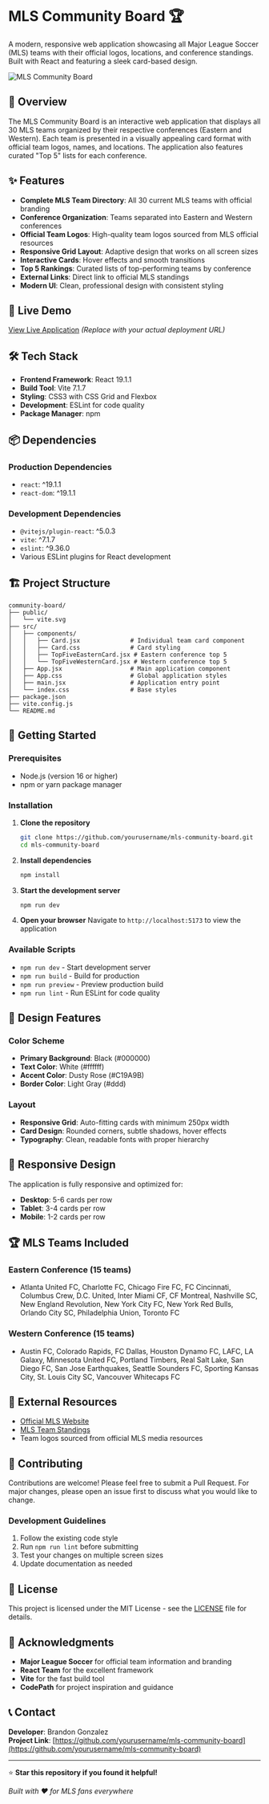 # MLS Community Board 🏆

A modern, responsive web application showcasing all Major League Soccer (MLS) teams with their official logos, locations, and conference standings. Built with React and featuring a sleek card-based design.

![MLS Community Board](https://img.shields.io/badge/MLS-Community%20Board-green?style=for-the-badge&logo=react)

## 🌟 Overview

The MLS Community Board is an interactive web application that displays all 30 MLS teams organized by their respective conferences (Eastern and Western). Each team is presented in a visually appealing card format with official team logos, names, and locations. The application also features curated "Top 5" lists for each conference.

## ✨ Features

- **Complete MLS Team Directory**: All 30 current MLS teams with official branding
- **Conference Organization**: Teams separated into Eastern and Western conferences
- **Official Team Logos**: High-quality team logos sourced from MLS official resources
- **Responsive Grid Layout**: Adaptive design that works on all screen sizes
- **Interactive Cards**: Hover effects and smooth transitions
- **Top 5 Rankings**: Curated lists of top-performing teams by conference
- **External Links**: Direct link to official MLS standings
- **Modern UI**: Clean, professional design with consistent styling

## 🚀 Live Demo

[View Live Application](https://your-deployment-url.com) *(Replace with your actual deployment URL)*

## 🛠️ Tech Stack

- **Frontend Framework**: React 19.1.1
- **Build Tool**: Vite 7.1.7
- **Styling**: CSS3 with CSS Grid and Flexbox
- **Development**: ESLint for code quality
- **Package Manager**: npm

## 📦 Dependencies

### Production Dependencies
- `react`: ^19.1.1
- `react-dom`: ^19.1.1

### Development Dependencies
- `@vitejs/plugin-react`: ^5.0.3
- `vite`: ^7.1.7
- `eslint`: ^9.36.0
- Various ESLint plugins for React development

## 🏗️ Project Structure

```
community-board/
├── public/
│   └── vite.svg
├── src/
│   ├── components/
│   │   ├── Card.jsx              # Individual team card component
│   │   ├── Card.css              # Card styling
│   │   ├── TopFiveEasternCard.jsx # Eastern conference top 5
│   │   └── TopFiveWesternCard.jsx # Western conference top 5
│   ├── App.jsx                   # Main application component
│   ├── App.css                   # Global application styles
│   ├── main.jsx                  # Application entry point
│   └── index.css                 # Base styles
├── package.json
├── vite.config.js
└── README.md
```

## 🚀 Getting Started

### Prerequisites

- Node.js (version 16 or higher)
- npm or yarn package manager

### Installation

1. **Clone the repository**
   ```bash
   git clone https://github.com/yourusername/mls-community-board.git
   cd mls-community-board
   ```

2. **Install dependencies**
   ```bash
   npm install
   ```

3. **Start the development server**
   ```bash
   npm run dev
   ```

4. **Open your browser**
   Navigate to `http://localhost:5173` to view the application

### Available Scripts

- `npm run dev` - Start development server
- `npm run build` - Build for production
- `npm run preview` - Preview production build
- `npm run lint` - Run ESLint for code quality

## 🎨 Design Features

### Color Scheme
- **Primary Background**: Black (#000000)
- **Text Color**: White (#ffffff)
- **Accent Color**: Dusty Rose (#C19A9B)
- **Border Color**: Light Gray (#ddd)

### Layout
- **Responsive Grid**: Auto-fitting cards with minimum 250px width
- **Card Design**: Rounded corners, subtle shadows, hover effects
- **Typography**: Clean, readable fonts with proper hierarchy

## 📱 Responsive Design

The application is fully responsive and optimized for:
- **Desktop**: 5-6 cards per row
- **Tablet**: 3-4 cards per row
- **Mobile**: 1-2 cards per row

## 🏆 MLS Teams Included

### Eastern Conference (15 teams)
- Atlanta United FC, Charlotte FC, Chicago Fire FC, FC Cincinnati, Columbus Crew, D.C. United, Inter Miami CF, CF Montreal, Nashville SC, New England Revolution, New York City FC, New York Red Bulls, Orlando City SC, Philadelphia Union, Toronto FC

### Western Conference (15 teams)
- Austin FC, Colorado Rapids, FC Dallas, Houston Dynamo FC, LAFC, LA Galaxy, Minnesota United FC, Portland Timbers, Real Salt Lake, San Diego FC, San Jose Earthquakes, Seattle Sounders FC, Sporting Kansas City, St. Louis City SC, Vancouver Whitecaps FC

## 🔗 External Resources

- [Official MLS Website](https://www.mlssoccer.com/)
- [MLS Team Standings](https://www.mlssoccer.com/standings/)
- Team logos sourced from official MLS media resources

## 🤝 Contributing

Contributions are welcome! Please feel free to submit a Pull Request. For major changes, please open an issue first to discuss what you would like to change.

### Development Guidelines
1. Follow the existing code style
2. Run `npm run lint` before submitting
3. Test your changes on multiple screen sizes
4. Update documentation as needed

## 📄 License

This project is licensed under the MIT License - see the [LICENSE](LICENSE) file for details.

## 🙏 Acknowledgments

- **Major League Soccer** for official team information and branding
- **React Team** for the excellent framework
- **Vite** for the fast build tool
- **CodePath** for project inspiration and guidance

## 📞 Contact

**Developer**: Brandon Gonzalez  
**Project Link**: [https://github.com/yourusername/mls-community-board](https://github.com/yourusername/mls-community-board)

---

⭐ **Star this repository if you found it helpful!**

*Built with ❤️ for MLS fans everywhere*